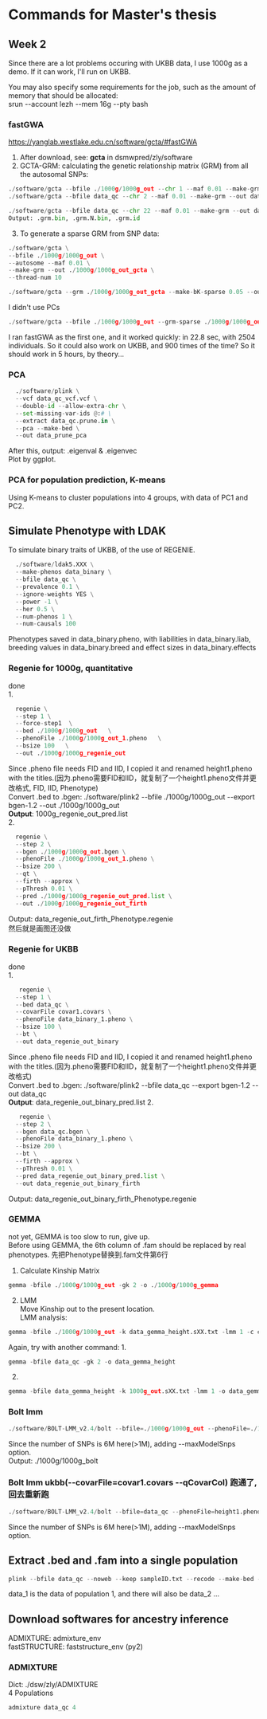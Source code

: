 # Commands for Master's thesis
## Week 2
Since there are a lot problems occuring with UKBB data, I use 1000g as a demo. If it can work, I'll run on UKBB.   
   
   
You may also specify some requirements for the job, such as the amount of memory that should be allocated:   
srun --account lezh --mem 16g --pty bash   


### fastGWA
https://yanglab.westlake.edu.cn/software/gcta/#fastGWA   
1. After download, see: **gcta** in dsmwpred/zly/software   
2. GCTA-GRM: calculating the genetic relationship matrix (GRM) from all the autosomal SNPs:   
```python
./software/gcta --bfile ./1000g/1000g_out --chr 1 --maf 0.01 --make-grm --out ./1000g/1000g_out_chr1 --thread-num 10  
./software/gcta --bfile data_qc --chr 2 --maf 0.01 --make-grm --out data_qc_chr2 --thread-num 10
```
```python
./software/gcta --bfile data_qc --chr 22 --maf 0.01 --make-grm --out data_qc_chr22 --thread-num 10
Output: .grm.bin, .grm.N.bin, .grm.id   
```
3. To generate a sparse GRM from SNP data:
  ```python
./software/gcta \
--bfile ./1000g/1000g_out \
--autosome --maf 0.01 \
--make-grm --out ./1000g/1000g_out_gcta \
--thread-num 10
```
```python  
./software/gcta --grm ./1000g/1000g_out_gcta --make-bK-sparse 0.05 --out ./1000g/1000g_out_grm_gcta   
```

I didn't use PCs
```python
./software/gcta --bfile ./1000g/1000g_out --grm-sparse ./1000g/1000g_out_grm_gcta --fastGWA-mlm --pheno ./1000g/1000g_out.pheno --thread-num 10 --out ./1000g/1000g_fastgwa_height   
```

I ran fastGWA as the first one, and it worked quickly: in 22.8 sec, with 2504 individuals. So it could also work on UKBB, and 900 times of the time? So it should work in 5 hours, by theory...


### PCA
```python
  ./software/plink \
  --vcf data_qc_vcf.vcf \
  --double-id --allow-extra-chr \
  --set-missing-var-ids @:# \
  --extract data_qc.prune.in \
  --pca --make-bed \
  --out data_prune_pca   
```
   
After this, output: .eigenval & .eigenvec   
Plot by ggplot.   
   

### PCA for population prediction, K-means
Using K-means to cluster populations into 4 groups, with data of PC1 and PC2.   

## Simulate Phenotype with LDAK
To simulate binary traits of UKBB, of the use of REGENIE.   
```python
  ./software/ldak5.XXX \
  --make-phenos data_binary \
  --bfile data_qc \
  --prevalence 0.1 \
  --ignore-weights YES \
  --power -1 \
  --her 0.5 \
  --num-phenos 1 \
  --num-causals 100
```   
Phenotypes saved in data_binary.pheno, with liabilities in data_binary.liab, breeding values in data_binary.breed and effect sizes in data_binary.effects   


### Regenie for 1000g, quantitative
done   
1. 
```python
  regenie \
  --step 1 \
  --force-step1  \
  --bed ./1000g/1000g_out   \
  --phenoFile ./1000g/1000g_out_1.pheno   \
  --bsize 100   \
  --out ./1000g/1000g_regenie_out
```
   
  Since .pheno file needs FID and IID, I copied it and renamed height1.pheno with the titles.(因为.pheno需要FID和IID，就复制了一个height1.pheno文件并更改格式, FID, IID, Phenotype)   
Convert .bed to .bgen: ./software/plink2 --bfile ./1000g/1000g_out --export bgen-1.2 --out ./1000g/1000g_out   
**Output**: 1000g_regenie_out_pred.list   
2. 
```python
  regenie \
  --step 2 \
  --bgen ./1000g/1000g_out.bgen \
  --phenoFile ./1000g/1000g_out_1.pheno \
  --bsize 200 \
  --qt \
  --firth --approx \
  --pThresh 0.01 \
  --pred ./1000g/1000g_regenie_out_pred.list \
  --out ./1000g/1000g_regenie_out_firth
```
Output: data_regenie_out_firth_Phenotype.regenie   
然后就是画图还没做

### Regenie for UKBB
done   
1. 
```python
   regenie \
  --step 1 \
  --bed data_qc \
  --covarFile covar1.covars \
  --phenoFile data_binary_1.pheno \
  --bsize 100 \
  --bt \
  --out data_regenie_out_binary  
``` 
  Since .pheno file needs FID and IID, I copied it and renamed height1.pheno with the titles.(因为.pheno需要FID和IID，就复制了一个height1.pheno文件并更改格式)   
Convert .bed to .bgen: ./software/plink2 --bfile data_qc --export bgen-1.2 --out data_qc   
**Output**: data_regenie_out_binary_pred.list
2. 
```python
   regenie \
  --step 2 \
  --bgen data_qc.bgen \
  --phenoFile data_binary_1.pheno \
  --bsize 200 \
  --bt \
  --firth --approx \
  --pThresh 0.01 \
  --pred data_regenie_out_binary_pred.list \
  --out data_regenie_out_binary_firth
```
Output: data_regenie_out_binary_firth_Phenotype.regenie


### GEMMA
not yet, GEMMA is too slow to run, give up.   
Before using GEMMA, the 6th column of .fam should be replaced by real phenotypes. 先把Phenotype替换到.fam文件第6行   
1. Calculate Kinship Matrix    
```python
gemma -bfile ./1000g/1000g_out -gk 2 -o ./1000g/1000g_gemma
```   
2. LMM   
Move Kinship out to the present location.   
LMM analysis:   
```python
gemma -bfile ./1000g/1000g_out -k data_gemma_height.sXX.txt -lmm 1 -c covars.covar -o GEMMA_GWAS
```

Again, try with another command:
1.   
```python
gemma -bfile data_qc -gk 2 -o data_gemma_height
```
2.   
```python
gemma -bfile data_gemma_height -k 1000g_out.sXX.txt -lmm 1 -o data_gemma_height_yield
```

### Bolt lmm
```python
./software/BOLT-LMM_v2.4/bolt --bfile=./1000g/1000g_out --phenoFile=./1000g/1000g_out.pheno --phenoCol=Phenotype --lmmForceNonInf --statsFile=1000g_bolt --maxModelSnps 9000000
```
Since the number of SNPs is 6M here(>1M), adding --maxModelSnps option.   
Output: ./1000g/1000g_bolt   


### Bolt lmm ukbb(--covarFile=covar1.covars --qCovarCol) 跑通了, 回去重新跑
```python
./software/BOLT-LMM_v2.4/bolt --bfile=data_qc --phenoFile=height1.pheno --phenoCol=Phenotype --lmmForceNonInf --LDscoresUseChip --statsFile=data_height_bolt --maxModelSnps 9000000
```
Since the number of SNPs is 6M here(>1M), adding --maxModelSnps option. 


## Extract .bed and .fam into a single population
```python
plink --bfile data_qc --noweb --keep sampleID.txt --recode --make-bed --out data_1
```
data_1 is the data of population 1, and there will also be data_2 ...   

## Download softwares for ancestry inference
ADMIXTURE: admixture_env   
fastSTRUCTURE: faststructure_env (py2)   
### ADMIXTURE
Dict: ./dsw/zly/ADMIXTURE   
4 Populations   
```python
admixture data_qc 4
```